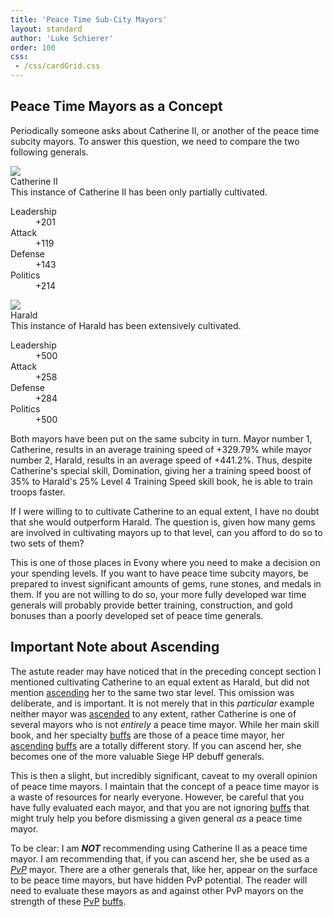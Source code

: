 ```yaml
---
title: 'Peace Time Sub-City Mayors'
layout: standard
author: 'Luke Schierer'
order: 100
css:
 - /css/cardGrid.css
---
```


## Peace Time Mayors as a Concept

Periodically someone asks about Catherine II, or another of the peace time
subcity mayors. To answer this question, we need to compare the two following
generals.

<div class="cardgrid">
  <div class="spectrum-Card">
    <div class="spectrum-Card-preview">
      <div class="spectrum-Asset"><img class=
      "spectrum-Asset-image" src=
      "/images/cultivation_examples/Catherine_II.jpg"></div>
    </div>
    <div class="spectrum-Card-body">
      <div class="spectrum-Card-header centered">
        <div class="spectrum-Card-title">
          Catherine II
        </div>
      </div>
      <div class="spectrum-Card-content">
        <div class="spectrum-Card-description" markdown="1">
          This instance of Catherine II has been only partially
          cultivated.
        </div>
      </div>
    </div>
    <div class="spectrum-Card-footer">
      <dl>
          <dt>Leadership</dt>
          <dd>+201</dd>
          <dt>Attack</dt>
          <dd>+119</dd>
          <dt>Defense</dt>
          <dd>+143</dd>
          <dt>Politics</dt>
          <dd>+214</dd>
        </dl>
    </div>
  </div>
  <div class="spectrum-Card">
    <div class="spectrum-Card-preview">
      <div class="spectrum-Asset"><img class=
      "spectrum-Asset-image" src=
      "/images/cultivation_examples/Harald.jpg"></div>
    </div>
    <div class="spectrum-Card-body">
      <div class="spectrum-Card-header centered">
        <div class="spectrum-Card-title">
          Harald
        </div>
      </div>
      <div class="spectrum-Card-content">
        <div class="spectrum-Card-description" markdown="1">
          This instance of Harald has been extensively
          cultivated.
        </div>
      </div>
    </div>
    <div class="spectrum-Card-footer">
      <dl>
        <dt>Leadership</dt>
        <dd>+500</dd>
        <dt>Attack</dt>
        <dd>+258</dd>
        <dt>Defense</dt>
        <dd>+284</dd>
        <dt>Politics</dt>
        <dd>+500</dd>
      </dl>
    </div>
  </div>
</div>


Both mayors have been put on the same subcity in turn. Mayor number 1,
Catherine, results in an average training speed of +329.79% while mayor number
2, Harald, results in an average speed of +441.2%. Thus, despite Catherine's
special skill, Domination, giving her a training speed boost of 35% to Harald's
25% Level 4 Training Speed skill book, he is able to train troops faster.

If I were willing to  to cultivate Catherine to an equal extent, I have no doubt that she would outperform Harald. The question is, given how many gems are involved in cultivating mayors up to that level, can you afford to do so to two sets of them?

This is one of those places in Evony where you need to make a decision on your
spending levels. If you want to have peace time subcity mayors, be prepared to
invest significant amounts of gems, rune stones, and medals in them. If you
are not willing to do so, your more fully developed war time generals will
probably provide better training, construction, and gold bonuses than a poorly
developed set of peace time generals.

## Important Note about Ascending

The astute reader may have noticed that in the preceding concept section I mentioned cultivating Catherine to an equal extent as Harald, but did not mention [ascending] her to the same two star level.  This omission was deliberate, and is important.  It is not merely that in this *particular* example neither mayor was [ascended] to any extent, rather Catherine is one of several mayors who is not *entirely* a peace time mayor.  While her main skill book, and her specialty [buffs] are those of a peace time mayor, her [ascending] [buffs] are a totally different story.  If you can ascend her, she becomes one of the more valuable Siege HP debuff generals.

This is then a slight, but incredibly significant, caveat to my overall opinion of peace time mayors.  I maintain that the concept of a peace time mayor is a waste of resources for nearly everyone.  However, be careful that you have fully evaluated each mayor, and that you are not ignoring [buffs] that might truly help you before dismissing a given general *as* a peace time mayor.

To be clear: I am __*NOT*__ recommending using Catherine II as a peace time mayor.  I am recommending that, if you can ascend her, she be used as a *[PvP]* mayor. There are a other generals that, like her, appear on the surface to be peace time mayors, but have hidden PvP potential.  The reader will need to evaluate these mayors as and against other PvP mayors on the strength of these [PvP] [buffs].

[PvP]: /Reference/Glossary#pvp
[buffs]: /Reference/Glossary#buffs
[ascending]: /Reference/Glossary/ascend
[ascended]: /Reference/Glossary/ascend
